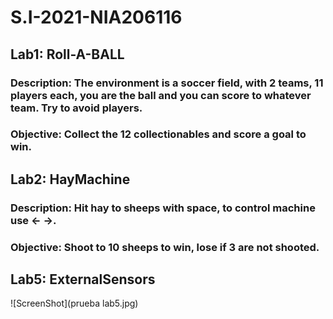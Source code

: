 # S.I-2021-NIA206116

## Lab1: Roll-A-BALL
### Description: The environment is a soccer field, with 2 teams, 11 players each, you are the ball and you can score to whatever team. Try to avoid players.
### Objective: Collect the 12 collectionables and score a goal to win. 

## Lab2: HayMachine
### Description: Hit hay to sheeps with space, to control machine use <- ->.
### Objective: Shoot to 10 sheeps to win, lose if 3 are not shooted. 

## Lab5: ExternalSensors
![ScreenShot](prueba lab5.jpg)

